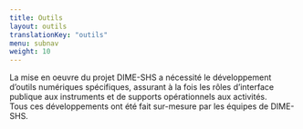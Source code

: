 ```yaml
---
title: Outils
layout: outils
translationKey: "outils"
menu: subnav
weight: 10
---
```


La mise en oeuvre du projet DIME-SHS a nécessité le développement d’outils numériques spécifiques, assurant à la fois les rôles d’interface publique aux instruments et de supports opérationnels aux activités.<br>
Tous ces développements ont été fait sur-mesure par les équipes de DIME-SHS.
